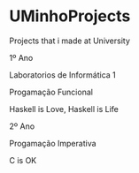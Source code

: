 # UMinhoProjects
Projects that i made at University

1º Ano

Laboratorios de Informática 1

Progamação Funcional

Haskell is Love, Haskell is Life

2º Ano

Progamação Imperativa

C is OK
